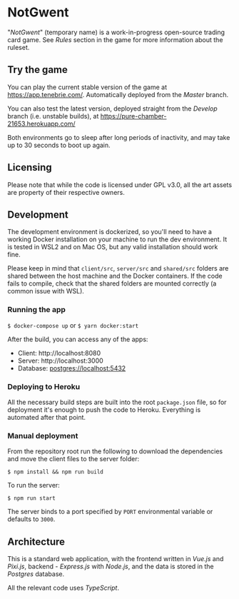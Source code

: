 # NotGwent

"*NotGwent*" (temporary name) is a work-in-progress open-source trading card game. See *Rules*
section in the game for more information about the ruleset.

## Try the game
You can play the current stable version of the game at https://app.tenebrie.com/. Automatically deployed
from the *Master* branch.

You can also test the latest version, deployed straight from the *Develop* branch (i.e. unstable builds),
at https://pure-chamber-21653.herokuapp.com/

Both environments go to sleep after long periods of inactivity, and may take up to 30 seconds to boot up again.

## Licensing
Please note that while the code is licensed under GPL v3.0, all the art assets
are property of their respective owners.

## Development
The development environment is dockerized, so you'll need to have a working Docker installation on your machine to
run the dev environment. It is tested in WSL2 and on Mac OS, but any valid installation should work fine.

Please keep in mind that `client/src`, `server/src` and `shared/src` folders are shared between the host machine and
the Docker containers. If the code fails to compile, check that the shared folders are mounted correctly (a common 
issue with WSL).

### Running the app
`$ docker-compose up`
or
`$ yarn docker:start`

After the build, you can access any of the apps:

- Client: http://localhost:8080
- Server: http://localhost:3000
- Database: [postgres://localhost:5432](postgres://localhost:5432)

### Deploying to Heroku
All the necessary build steps are built into the root `package.json` file, so for deployment it's enough to push
the code to Heroku. Everything is automated after that point.

### Manual deployment
From the repository root run the following to download the dependencies and move the client files to the server
folder:

`$ npm install && npm run build`

To run the server:

`$ npm run start`

The server binds to a port specified by `PORT` environmental variable or defaults to `3000`. 

## Architecture
This is a standard web application, with the frontend written in *Vue.js* and *Pixi.js*, backend - *Express.js* with
*Node.js*, and the data is stored in the *Postgres* database.

All the relevant code uses *TypeScript*.
